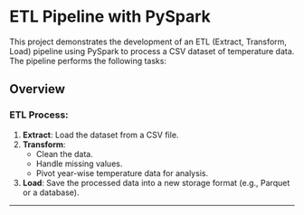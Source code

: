 # ETL Pipeline with PySpark

This project demonstrates the development of an ETL (Extract, Transform, Load) pipeline using PySpark to process a CSV dataset of temperature data. The pipeline performs the following tasks:

## Overview

### ETL Process:
1. **Extract**: Load the dataset from a CSV file.
2. **Transform**: 
   - Clean the data.
   - Handle missing values.
   - Pivot year-wise temperature data for analysis.
3. **Load**: Save the processed data into a new storage format (e.g., Parquet or a database).

---

